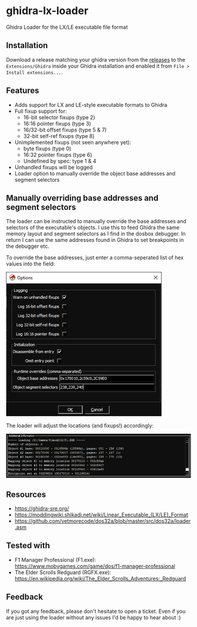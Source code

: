 # ghidra-lx-loader

Ghidra Loader for the LX/LE executable file format

## Installation

Download a release matching your ghidra version from the [releases](https://github.com/yetmorecode/ghidra-lx-loader/releases) to the `Extensions/Ghidra` inside your Ghidra installation and enabled it from `File > Install extensions...`.

## Features

* Adds support for LX and LE-style executable formats to Ghidra
* Full fixup support for:
  * 16-bit selector fixups (type 2)
  * 16:16 pointer fixups (type 3)
  * 16/32-bit offset fixups (type 5 & 7)
  * 32-bit self-ref fixups (type 8)
* Unimplemented fixups (not seen anywhere yet):
  * byte fixups (type 0)
  * 16:32 pointer fixups (type 6)
  * Undefined by spec: type 1 & 4 
* Unhandled fixups will be logged
* Loader option to manually override the object base addresses and segment selectors

## Manually overriding base addresses and segment selectors

The loader can be instructed to manually override the base addresses and selectors of the executable's objects. I use this to feed Ghidra the same memory layout and segment selectors as I find in the dosbox debugger. In return I can use the same addresses found in Ghidra to set breakpoints in the debugger etc.

To override the base addresses, just enter a comma-seperated list of hex values into the field:

![Options](data/options.png)

The loader will adjust the locations (and fixups!) accordingly:

![New locations](data/options2.png)

## Resources

* https://ghidra-sre.org/
* https://moddingwiki.shikadi.net/wiki/Linear_Executable_(LX/LE)_Format
* https://github.com/yetmorecode/dos32a/blob/master/src/dos32a/loader.asm

## Tested with

* F1 Manager Professional (F1.exe): https://www.mobygames.com/game/dos/f1-manager-professional
* The Elder Scrolls Redguard (RGFX.exe): https://en.wikipedia.org/wiki/The_Elder_Scrolls_Adventures:_Redguard

## Feedback

If you got any feedback, please don't hesitate to open a ticket. Even if you are just using the loader without any issues I'd be happy to hear about :)